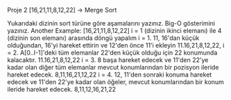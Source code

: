 
Proje 2
[16,21,11,8,12,22] -> Merge Sort

Yukarıdaki dizinin sort türüne göre aşamalarını yazınız.
Big-O gösterimini yazınız.
  Another Example: 
[16,21,11,8,12,22]
i = 1 (dizinin ikinci elemanı) ile 4 (dizinin son elemanı) arasında döngü yapalım
i = 1. 11, 16'dan küçük olduğundan, 16'yi hareket ettirin ve 12'den önce 11'i ekleyin
11.16,21,8,12,22,
i = 2. A[0..I-1]'deki tüm elemanlar 22'den küçük olduğu için 22 konumunda kalacaktır.
11.16,21,8,12,22
i = 3. 8 başa hareket edecek ve 11'den 22'ye kadar olan diğer tüm elemanlar mevcut konumlarından bir pozisyon ileride hareket edecek.
8,11,16,21,12,22 
i = 4. 12, 11'den sonraki konuma hareket edecek ve 11'den 22'ye kadar olan öğeler, mevcut konumlarından bir konum ileride hareket edecek.
8,11,12,16,21,22
 
